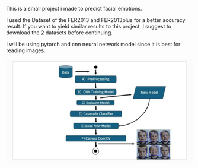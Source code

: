 This is a small project i made to predict facial emotions.

I used the Dataset of the FER2013 and FER2013plus for a better accuracy result.
If you want to yield similar results to this project, I suggest to download the 2 datasets before continuing.

I will be using pytorch and cnn neural network model since it is best for reading images.

![My Image](images/FlowChart.jpg)

